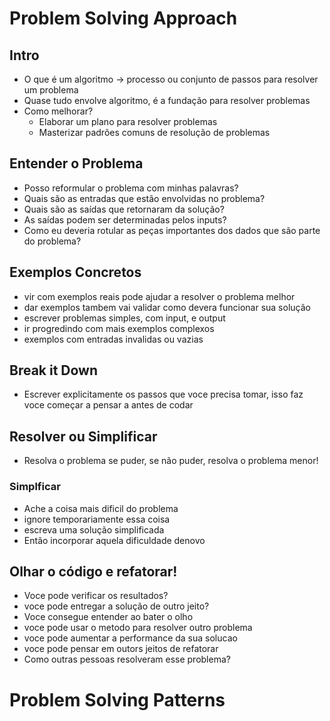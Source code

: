 # Problem Solving Approach

## Intro

- O que é um algoritmo -> processo ou conjunto de passos para resolver um problema
- Quase tudo envolve algoritmo, é a fundação para resolver problemas
- Como melhorar?
    - Elaborar um plano para resolver problemas
    - Masterizar padrões comuns de resolução de problemas

## Entender o Problema

- Posso reformular o problema com minhas palavras?
- Quais são as entradas que estão envolvidas no problema?
- Quais são as saídas que retornaram da solução?
- As saídas podem ser determinadas pelos inputs? 
- Como eu deveria rotular as peças importantes dos dados que são parte do problema?

## Exemplos Concretos

- vir com exemplos reais pode ajudar a resolver o problema melhor
- dar exemplos tambem vai validar como devera funcionar sua solução
- escrever problemas simples, com input, e output
- ir progredindo com mais exemplos complexos
- exemplos com entradas invalidas ou vazias

## Break it Down

- Escrever explicitamente os passos que voce precisa tomar, isso faz voce começar a pensar a antes de codar

## Resolver ou Simplificar

- Resolva o problema se puder, se não puder, resolva o problema menor!

### Simplficar

- Ache a coisa mais dificil do problema
- ignore temporariamente essa coisa
- escreva uma solução simplificada
- Então incorporar aquela dificuldade denovo

## Olhar o código e refatorar!

- Voce pode verificar os resultados?
- voce pode entregar a solução de outro jeito?
- Voce consegue entender ao bater o olho
- voce pode usar o metodo para resolver outro problema
- voce pode aumentar a performance da sua solucao
- voce pode pensar em outors jeitos de refatorar
- Como outras pessoas resolveram esse problema?

# Problem Solving Patterns

